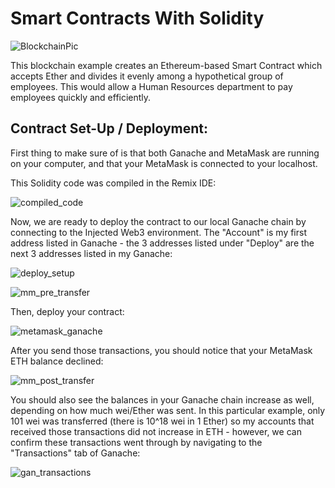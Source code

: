 # Smart Contracts With Solidity
![BlockchainPic](https://miro.medium.com/max/2410/1*xIzdc_FVszgB3cCaqMd5ZQ.png)

This blockchain example creates an Ethereum-based Smart Contract which accepts Ether and divides it evenly among a hypothetical group of employees. This would allow a Human Resources department to pay employees quickly and efficiently.

## Contract Set-Up / Deployment:
First thing to make sure of is that both Ganache and MetaMask are running on your computer, and that your MetaMask is connected to your localhost.

This Solidity code was compiled in the Remix IDE:

![compiled_code](/Screenshots/compiled_code.png?raw=true)

Now, we are ready to deploy the contract to our local Ganache chain by connecting to the Injected Web3 environment.  The "Account" is my first address listed in Ganache - the 3 addresses listed under "Deploy" are the next 3 addresses listed in my Ganache:

![deploy_setup](/Screenshots/deploy_setup.png?raw=true)

![mm_pre_transfer](/Screenshots/mm_pre_transfer.png?raw=true)

Then, deploy your contract:

![metamask_ganache](/Screenshots/metamask_ganache.gif?raw=true)

After you send those transactions, you should notice that your MetaMask ETH balance declined:

![mm_post_transfer](/Screenshots/mm_post_transfer.png?raw=true)

You should also see the balances in your Ganache chain increase as well, depending on how much wei/Ether was sent.  In this particular example, only 101 wei was transferred (there is 10^18 wei in 1 Ether) so my accounts that received those transactions did not increase in ETH - however, we can confirm these transactions went through by navigating to the "Transactions" tab of Ganache:

![gan_transactions](/Screenshots/gan_transactions.png?raw=true)